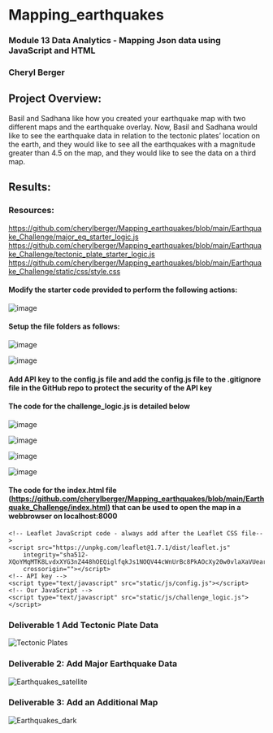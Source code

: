 # Mapping_earthquakes
### Module 13 Data Analytics - Mapping Json data using JavaScript and HTML
### Cheryl Berger

## Project Overview: 
Basil and Sadhana like how you created your earthquake map with two different maps and the earthquake overlay. Now, Basil and Sadhana would like to see the earthquake data in relation to the tectonic plates’ location on the earth, and they would like to see all the earthquakes with a magnitude greater than 4.5 on the map, and they would like to see the data on a third map.

## Results:

### Resources: 

https://github.com/cherylberger/Mapping_earthquakes/blob/main/Earthquake_Challenge/major_eq_starter_logic.js
https://github.com/cherylberger/Mapping_earthquakes/blob/main/Earthquake_Challenge/tectonic_plate_starter_logic.js
https://github.com/cherylberger/Mapping_earthquakes/blob/main/Earthquake_Challenge/static/css/style.css


#### Modify the starter code provided to perform the following actions: 
![image](https://user-images.githubusercontent.com/94234511/155920313-dc5224dd-d412-4435-986a-a59de16a849f.png)

#### Setup the file folders as follows: 

![image](https://user-images.githubusercontent.com/94234511/155920562-f2b38cdc-46fb-41f5-abb9-df8ebf6a053d.png)

![image](https://user-images.githubusercontent.com/94234511/155920602-4390dfd0-3004-44f8-97e2-797aeed15574.png)


#### Add API key to the config.js file and add the config.js file to the .gitignore file in the GitHub repo to protect the security of the API key


#### The code for the challenge_logic.js is detailed below 
![image](https://user-images.githubusercontent.com/94234511/155921298-22c53a7f-8ba6-4b40-94f7-6c8eb94a5186.png)

![image](https://user-images.githubusercontent.com/94234511/155921371-29cb828f-9a48-4280-8414-9f7c68a4ce58.png)

![image](https://user-images.githubusercontent.com/94234511/155921471-7c1a0049-53af-4dd7-b64d-927e980556e5.png)

![image](https://user-images.githubusercontent.com/94234511/155921516-8d340b7f-ba0e-4a26-9b99-c1aae5386021.png)


#### The code for the index.html file (https://github.com/cherylberger/Mapping_earthquakes/blob/main/Earthquake_Challenge/index.html) that can be used to open the map in a webbrowser on localhost:8000

<!DOCTYPE html>
<html lang="en">

<head>
    <meta charset="UTF-8">
    <meta http-equiv="X-UA-Compatible" content="IE=edge">
    <meta http-equiv="Access-Control-Allow-Origin" content="*">
    <meta name="viewport" content="width=device-width, initial-scale=1.0">
    <title>Mapping_GeoJSON_Data_Tplates</title>
    <!-- Add the code for the Leaflet CSS file to the head section of the document -->
    <link rel="stylesheet" href="https://unpkg.com/leaflet@1.7.1/dist/leaflet.css"
        integrity="sha512-xodZBNTC5n17Xt2atTPuE1HxjVMSvLVW9ocqUKLsCC5CXdbqCmblAshOMAS6/keqq/sMZMZ19scR4PsZChSR7A=="
        crossorigin="" />
    <!-- d3 JavaScript -->
    <script src="https://d3js.org/d3.v5.min.js"></script>
    <!-- Our CSS -->
    <link rel="stylesheet" type="text/css" href="static/css/style.css">

</head>

<body>
    <!-- The div that holds our map (note the plaement of this code for the location of the map) -->
    <div id="mapid"></div>

    <!-- Leaflet JavaScript code - always add after the Leaflet CSS file-->
    <script src="https://unpkg.com/leaflet@1.7.1/dist/leaflet.js"
        integrity="sha512-XQoYMqMTK8LvdxXYG3nZ448hOEQiglfqkJs1NOQV44cWnUrBc8PkAOcXy20w0vlaXaVUearIOBhiXZ5V3ynxwA=="
        crossorigin=""></script>
    <!-- API key -->
    <script type="text/javascript" src="static/js/config.js"></script>
    <!-- Our JavaScript -->
    <script type="text/javascript" src="static/js/challenge_logic.js"></script>
</body>

</html>

### Deliverable 1 Add Tectonic Plate Data
![Tectonic Plates](https://user-images.githubusercontent.com/94234511/155921052-d3b086bc-51d7-49ed-8e64-8aec90f51e3c.png)


### Deliverable 2:  Add Major Earthquake Data
![Earthquakes_satellite](https://user-images.githubusercontent.com/94234511/155921072-768c7bc2-ec23-4d8c-8d86-64acb3b5b0f9.png)


### Deliverable 3: Add an Additional Map
![Earthquakes_dark](https://user-images.githubusercontent.com/94234511/155921092-616f0c68-b5bc-4a5a-9a42-dd224b49c539.png)




